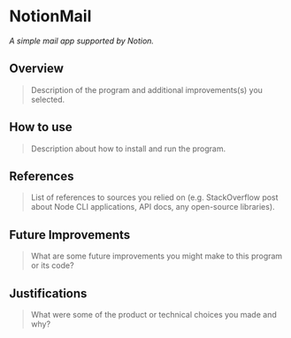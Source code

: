 # NotionMail

*A simple mail app supported by Notion.*

## Overview
> Description of the program and additional improvements(s) you selected.

## How to use
> Description about how to install and run the program.

## References
> List of references to sources you relied on (e.g. StackOverflow post about Node CLI applications, API docs, any open-source libraries).

## Future Improvements
> What are some future improvements you might make to this program or its code?

## Justifications
> What were some of the product or technical choices you made and why?